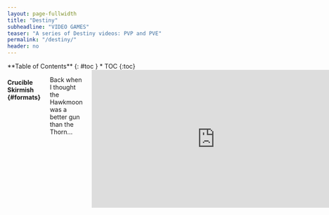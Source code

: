 ```yaml
---
layout: page-fullwidth
title: "Destiny"
subheadline: "VIDEO GAMES"
teaser: "A series of Destiny videos: PVP and PVE"
permalink: "/destiny/"
header: no
---
```

<div class="row">
<div class="medium-4 medium-push-8 columns" markdown="1">
<div class="panel radius" markdown="1">
**Table of Contents**
{: #toc }
*  TOC
{:toc}
</div>
</div><!-- /.medium-4.columns -->



<div class="medium-8 medium-pull-4 columns" markdown="1">

#### Crucible Skirmish   {#formats}
Back when I thought the Hawkmoon was a better gun than the Thorn...
<div class="flex-video">
  <iframe width="560" height="315" src="https://www.youtube.com/embed/rld97UeDm-s" frameborder="0" allowfullscreen></iframe>
</div>

</div>